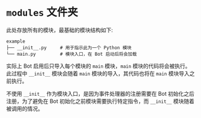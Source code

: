 # `modules` 文件夹

此处存放所有的模块，最基础的模块结构如下:

```
example
├── __init__.py     # 用于指示此为一个 Python 模块
└── main.py         # 模块入口，在 Bot 启动后将会加载
```

实际上 Bot 启用后只导入每个模块的 `main` 模块，`main` 模块的代码将会被执行。此过程中 `__init__` 模块会随着 `main` 模块的导入，其代码也将在 `main` 模块导入之前执行。

不使用 `__init__` 作为模块入口，是因为事件处理器的注册需要在 Bot 初始化之后注册，为了避免在 Bot 初始化之前模块需要执行特定指令，而 `__init__` 模块随着被调用的情况。
